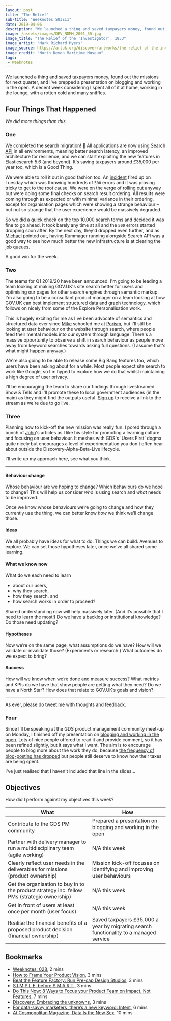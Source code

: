 ```yaml
---
layout: post
title: "The Relief"
sub-title: "Weeknotes S03E11"
date: 2019-04-06
description: "We launched a thing and saved taxpayers money, found out the missions for next quarter, and I've prepped a presentation on blogging and working in the open."
image: /assets/images/DEV_NDMM_2001_55.jpg
image_title: "The Relief of the 'Investigator', 1853"
image_artist: "Mark Richard Myers"
image_source: https://artuk.org/discover/artworks/the-relief-of-the-investigator-1853-95459
image_credit: "North Devon Maritime Museum"
tags:
 - Weeknotes
---
```


We launched a thing and saved taxpayers money, found out the missions for next quarter, and I've prepped a presentation on blogging and working in the open. A decent week considering I spent all of it at home, working in the lounge, with a rotten cold and many sniffles. 

## Four Things That Happened

*We did more things than this*

### One

We completed the search migration! 🎉 All applications are now using [Search API](https://github.com/alphagov/search-api) in all environments, meaning better search latency, an improved architecture for resilience, and we can start exploiting the new features in Elasticsearch 5.6 (and beyond). It's saving taxpayers around £35,000 per year too, which is a Good Thing. 

We were able to roll it out in good fashion too. An [incident](https://status.publishing.service.gov.uk/incidents/s0fj6yqdz6wp) fired up on Tuesday which was throwing hundreds of `500` errors and it was proving tricky to get to the root cause. We were on the verge of rolling out anyway but were doing some final checks on search result ordering. All results were coming through as expected or with minimal variance in their ordering, except for organisation pages which were showing a strange behaviour – but not so strange that the user experience would be massively degraded.

So we did a quick check on the top 10,000 search terms and decided it was fine to go ahead. It took barely any time at all and the `500` errors started dropping soon after. By the next day, they'd dropped even further, and as [Michael](https://twitter.com/barrucadu) pointed out, having Rummager running alongside Search API was a good way to see how much better the new infrastructure is at clearing the job queues.

A good win for the week.

### Two

The teams for Q1 2019/20 have been announced. I'm going to be leading a team looking at making GOV.UK's site search better for users and optimising our pages for other search engines through semantic markup. I'm also going to be a consultant product manager on a team looking at how GOV.UK can best implement structured data and graph technology, which follows on nicely from some of the Explore Personalisation work. 

This is hugely exciting for me as I've been advocate of semantics and structured data ever since [Mike](https://twitter.com/MikeThacker/) schooled me at [Porism](https://porism.com), but I'll still be looking at user behaviour on the website through search, where people feed their mental models into our system through language. There's a massive opportunity to observe a shift in search behaviour as people move away from keyword searches towards asking full questions. (I assume that's what might happen anyway.) 

We're also going to be able to release some Big Bang features too, which users have been asking about for a while. Most people expect site search to work like Google, so I'm hyped to explore how we do that whilst maintaining a high degree of user privacy.

I'll be encouraging the team to share our findings through livestreamed Show & Tells and I'll promote these to local government audiences (in the main) as they might find the outputs useful. [Sign up](https://forms.gle/p2v1a2uTSW33KapV6) to receive a link to the stream as we're due to go live.

### Three

Planning how to kick-off the new mission was really fun. I pored through a bunch of [John](https://twitter.com/johncutlefish)'s articles as I like his style for promoting a learning culture and focusing on user behaviour. It meshes with GDS's 'Users First' dogma quite nicely but encourages a level of experimentation you don't often hear about outside the Discovery-Alpha-Beta-Live lifecycle. 

I'll write up my approach here, see what you think.

---

#### Behaviour change
Whose behaviour are we hoping to change? Which behaviours do we hope to change? This will help us consider _who_ is using search and _what_ needs to be improved.

Once we know whose behaviours we’re going to change and how they currently use the thing, we can better know _how_ we think we’ll change those.

#### Ideas
We all probably have ideas for what to do. Things we can build. Avenues to explore. We can set those hypotheses later, once we’ve all shared some learning.

#### What we know now
What do we each need to learn 

- about our users, 
- why they search, 
- how they search, and 
- how search works in order to proceed?

Shared understanding now will help massively later. (And it’s possible that I need to learn the most!) Do we have a backlog or institutional knowledge? Do those need updating?

#### Hypotheses

Now we’re on the same page, what assumptions do we have? How will we validate or invalidate those? (Experiments or research.) What outcomes do we expect to bring?

#### Success

How will we know when we’re done and measure success? What metrics and KPIs do we have that show people are getting what they need? Do we have a North Star? How does that relate to GOV.UK’s goals and vision?

---

As ever, please do [tweet me](https://twitter.com/stevenjmesser) with thoughts and feedback. 

### Four

Since I'll be speaking at the GDS product management community meet-up on Monday, I finished off my presentation on [blogging and working in the open](https://docs.google.com/presentation/d/11POnQ_qVz6WX6wr3eU_KW0sZy6BL1SFtR8hqdfNsWrs). Lots of nice people offered to read it and provide comment, so it has been refined slightly, but it says what I want. The aim is to encourage people to blog more about the work they do, because [the frequency of blog-posting has dropped](https://daibach.uk/2018/02/state-blogging-digital-government/) but people still deserve to know how their taxes are being spent.

I've just realised that I haven't included that line in the slides...  

## Objectives

How did I perform against my objectives this week? 

| What | How |
| --- | --- |
|Contribute to the GDS PM community|Prepared a presentation on blogging and working in the open|
|Partner with delivery manager to run a multidisciplinary team (agile working)|N/A this week|
|Clearly reflect user needs in the deliverables for missions (product ownership)|Mission kick-off focuses on identifying and improving user behaviours|
|Get the organisation to buy in to the product strategy inc. fellow PMs (strategic ownership)|N/A this week|
|Get in front of users at least once per month (user focus)|N/A this week|
|Realise the financial benefits of a proposed product decision (financial ownership)|Saved taxpayers £35,000 a year by migrating search functionality to a managed service|


## Bookmarks

- [Weeknotes: 028](https://memo.barrucadu.co.uk/weeknotes-028.html), 2 mins
- [How to Frame Your Product Vision](https://www.producttalk.org/2011/12/how-to-frame-your-product-vision/), 3 mins
- [Beat the Feature Factory: Run Pre-cap Design Studios](https://medium.com/@johnpcutler/beat-the-feature-factory-run-pre-cap-design-studios-725d1c83ecd7), 3 mins
- [S.I.M.P.L.E. before S.M.A.R.T.](https://grasshopperherder.com/s-i-m-p-l-e-before-s-m-a-r-t/), 3 mins
- [Do This Now: 8 Ways to Focus your Product Team on Impact, Not Features](https://amplitude.com/blog/focus-product-team-on-impact), 7 mins
- [Discovery: Embracing the unknowns](https://www.dxw.com/2019/02/discovery-embracing-the-unknowns/), 3 mins
- [For data-savvy marketers, there’s a new keyword: Intent](https://www.technologyreview.com/s/612244/for-data-savvy-marketers-theres-a-new-keyword-intent/), 6 mins
- [At Cosmopolitan Magazine, Data Is the New Sex](https://www.nytimes.com/2019/04/05/style/cosmopolitan-magazine-jessica-pels.html), 10 mins
